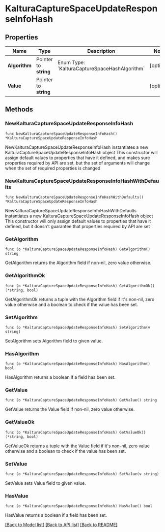 # KalturaCaptureSpaceUpdateResponseInfoHash

## Properties

Name | Type | Description | Notes
------------ | ------------- | ------------- | -------------
**Algorithm** | Pointer to **string** | Enum Type: &#x60;KalturaCaptureSpaceHashAlgorithm&#x60; | [optional] 
**Value** | Pointer to **string** |  | [optional] 

## Methods

### NewKalturaCaptureSpaceUpdateResponseInfoHash

`func NewKalturaCaptureSpaceUpdateResponseInfoHash() *KalturaCaptureSpaceUpdateResponseInfoHash`

NewKalturaCaptureSpaceUpdateResponseInfoHash instantiates a new KalturaCaptureSpaceUpdateResponseInfoHash object
This constructor will assign default values to properties that have it defined,
and makes sure properties required by API are set, but the set of arguments
will change when the set of required properties is changed

### NewKalturaCaptureSpaceUpdateResponseInfoHashWithDefaults

`func NewKalturaCaptureSpaceUpdateResponseInfoHashWithDefaults() *KalturaCaptureSpaceUpdateResponseInfoHash`

NewKalturaCaptureSpaceUpdateResponseInfoHashWithDefaults instantiates a new KalturaCaptureSpaceUpdateResponseInfoHash object
This constructor will only assign default values to properties that have it defined,
but it doesn't guarantee that properties required by API are set

### GetAlgorithm

`func (o *KalturaCaptureSpaceUpdateResponseInfoHash) GetAlgorithm() string`

GetAlgorithm returns the Algorithm field if non-nil, zero value otherwise.

### GetAlgorithmOk

`func (o *KalturaCaptureSpaceUpdateResponseInfoHash) GetAlgorithmOk() (*string, bool)`

GetAlgorithmOk returns a tuple with the Algorithm field if it's non-nil, zero value otherwise
and a boolean to check if the value has been set.

### SetAlgorithm

`func (o *KalturaCaptureSpaceUpdateResponseInfoHash) SetAlgorithm(v string)`

SetAlgorithm sets Algorithm field to given value.

### HasAlgorithm

`func (o *KalturaCaptureSpaceUpdateResponseInfoHash) HasAlgorithm() bool`

HasAlgorithm returns a boolean if a field has been set.

### GetValue

`func (o *KalturaCaptureSpaceUpdateResponseInfoHash) GetValue() string`

GetValue returns the Value field if non-nil, zero value otherwise.

### GetValueOk

`func (o *KalturaCaptureSpaceUpdateResponseInfoHash) GetValueOk() (*string, bool)`

GetValueOk returns a tuple with the Value field if it's non-nil, zero value otherwise
and a boolean to check if the value has been set.

### SetValue

`func (o *KalturaCaptureSpaceUpdateResponseInfoHash) SetValue(v string)`

SetValue sets Value field to given value.

### HasValue

`func (o *KalturaCaptureSpaceUpdateResponseInfoHash) HasValue() bool`

HasValue returns a boolean if a field has been set.


[[Back to Model list]](../README.md#documentation-for-models) [[Back to API list]](../README.md#documentation-for-api-endpoints) [[Back to README]](../README.md)


